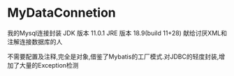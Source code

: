 # MyDataConnetion
我的Mysql连接封装
JDK 版本  11.0.1
JRE 版本  18.9(build 11+28)
献给讨厌XML和注解连接数据库的人

不需要配置及注释,完全是对象,借鉴了Mybatis的工厂模式.对JDBC的轻度封装,增加了大量的Exception检测
